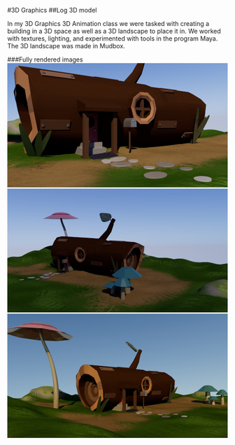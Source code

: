 #3D Graphics
##Log 3D model

In my 3D Graphics 3D Animation class we were tasked with creating a building in a 3D space as well as a 3D landscape to place it in. We worked with textures, lighting, and experimented with tools in the program Maya. The 3D landscape was made in Mudbox.

###Fully rendered images
![log close up](https://github.com/Akwardginger/3D-Graphics/blob/main/photos/log_close.jpg)
![log wide shot](https://github.com/Akwardginger/3D-Graphics/blob/main/photos/log_wide.jpg)
![log medium view](https://github.com/Akwardginger/3D-Graphics/blob/main/photos/medium_log.jpg)

